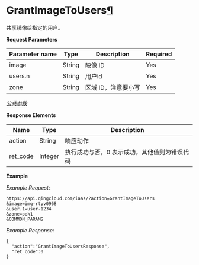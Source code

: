 ---
---

# GrantImageToUsers[¶](#grantimagetousers "永久链接至标题")

共享镜像给指定的用户。

**Request Parameters**

| Parameter name | Type | Description | Required |
| --- | --- | --- | --- |
| image | String | 映像 ID | Yes |
| users.n | String | 用户id | Yes |
| zone | String | 区域 ID，注意要小写 | Yes |

[_公共参数_](../../common/parameters.html#api-common-parameters)

**Response Elements**

| Name | Type | Description |
| --- | --- | --- |
| action | String | 响应动作 |
| ret_code | Integer | 执行成功与否，0 表示成功，其他值则为错误代码 |

**Example**

_Example Request_:

```
https://api.qingcloud.com/iaas/?action=GrantImageToUsers
&image=img-rtyv0968
&user.1=user-1234
&zone=pek1
&COMMON_PARAMS
```

_Example Response_:

```
{
  "action":"GrantImageToUsersResponse",
  "ret_code":0
}
```
